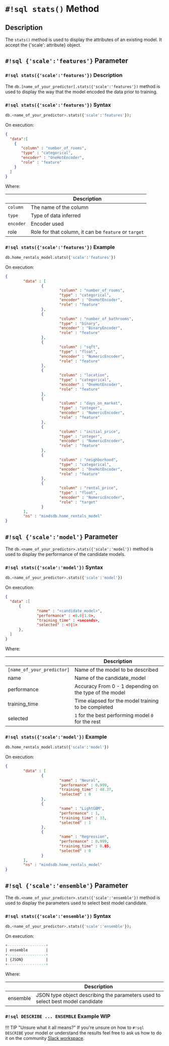 # `#!sql stats()` Method

## Description

The `stats()` method is used to display the attributes of an existing model. It accept the {'scale': attribute} object.

## `#!sql {'scale':'features'}` Parameter

### `#!sql stats({'scale':'features'})` Description

The `db.[name_of_your_predictor].stats({'scale':'features'})` method is used to display the way that the model encoded the data prior to training.

### `#!sql stats({'scale':'features'})` Syntax

```sql
db.<name_of_your_predictor>.stats({'scale':'features'});
```

On execution:

```json
{
  "data":[
    {
       "column" : "number_of_rooms",
       "type" : "categorical",
       "encoder" : "OneHotEncoder",
       "role" : "feature"
    }
  ]
}
```

Where:

|                            | Description                                           |
| -------------------------- | ----------------------------------------------------- |
| `column` | The name of the column                      |
| `type`                     | Type of data inferred                                        |
| `encoder`                    | Encoder used                                          |
| role                       | Role for that column, it can be `feature` or `target` |

### `#!sql stats({'scale':'features'})` Example

```sql
db.home_rentals_model.stats({'scale':'features'})
```

On execution:

```json
{
        "data" : [
                {
                        "column" : "number_of_rooms",
                        "type" : "categorical",
                        "encoder" : "OneHotEncoder",
                        "role" : "feature"
                },
                {
                        "column" : "number_of_bathrooms",
                        "type" : "binary",
                        "encoder" : "BinaryEncoder",
                        "role" : "feature"
                },
                {
                        "column" : "sqft",
                        "type" : "float",
                        "encoder" : "NumericEncoder",
                        "role" : "feature"
                },
                {
                        "column" : "location",
                        "type" : "categorical",
                        "encoder" : "OneHotEncoder",
                        "role" : "feature"
                },
                {
                        "column" : "days_on_market",
                        "type" : "integer",
                        "encoder" : "NumericEncoder",
                        "role" : "feature"
                },
                {
                        "column" : "initial_price",
                        "type" : "integer",
                        "encoder" : "NumericEncoder",
                        "role" : "feature"
                },
                {
                        "column" : "neighborhood",
                        "type" : "categorical",
                        "encoder" : "OneHotEncoder",
                        "role" : "feature"
                },
                {
                        "column" : "rental_price",
                        "type" : "float",
                        "encoder" : "NumericEncoder",
                        "role" : "target"
                }
        ],
        "ns" : "mindsdb.home_rentals_model"
}
```

## `#!sql {'scale':'model'}` Parameter

The `db.<name_of_your_predictor>.stats({'scale':'model'})` method is used to display the performance of the candidate models.

### `#!sql stats({'scale':'model'})` Syntax

```sql
db.<name_of_your_predictor>.stats({'scale':'model'})
```

On execution:

```json
{
  "data" :[
      {
              "name" : "<candidate_model>",
              "performance" : <0.0|1.0>,
              "training_time" : <seconds>,
              "selected" : <0|1>
      },
  ]
}
```

Where:

|                            | Description                                            |
| -------------------------- | ------------------------------------------------------ |
| `[name_of_your_predictor]` | Name of the model to be described                      |
| name                       | Name of the candidate_model                            |
| performance                | Accuracy From 0 - 1 depending on the type of the model |
| training_time              | Time elapsed for the model training to be completed    |
| selected                   | `1` for the best performing model `0` for the rest     |

### `#!sql stats({'scale':'model'})` Example

```sql
db.home_rentals_model.stats({'scale':'model'})
```

On execution:

```json
{
        "data" : [
                {
                        "name" : "Neural",
                        "performance" : 0.999,
                        "training_time" : 48.37,
                        "selected" : 0
                },
                {
                        "name" : "LightGBM",
                        "performance" : 1,
                        "training_time" : 33,
                        "selected" : 1
                },
                {
                        "name" : "Regression",
                        "performance" : 0.999,
                        "training_time" : 0.05,
                        "selected" : 0
                }
        ],
        "ns" : "mindsdb.home_rentals_model"
}
```

## `#!sql {'scale':'ensemble'}` Parameter


The `db.<name_of_your_predictor>.stats({'scale':'ensemble'})` method is used to display the parameters used to select best model candidate.

### `#!sql stats({'scale':'ensemble'})` Syntax

```sql
db.<name_of_your_predictor>.stats({'scale':'ensemble'});
```

On execution:

```sql
+-----------------+
| ensemble        |
+-----------------+
| {JSON}          |
+-----------------+
```

Where:

|          | Description                                                                    |
| -------- | ------------------------------------------------------------------------------ |
| ensemble | JSON type object describing the parameters used to select best model candidate |

### `#!sql DESCRIBE ... ENSEMBLE` Example WIP


!!! TIP "Unsure what it all means?"
    If you're unsure on how to `#!sql DESCRIBE` your model or understand the results feel free to ask us how to do it on the community [Slack workspace](https://join.slack.com/t/mindsdbcommunity/shared_invite/zt-o8mrmx3l-5ai~5H66s6wlxFfBMVI6wQ).
